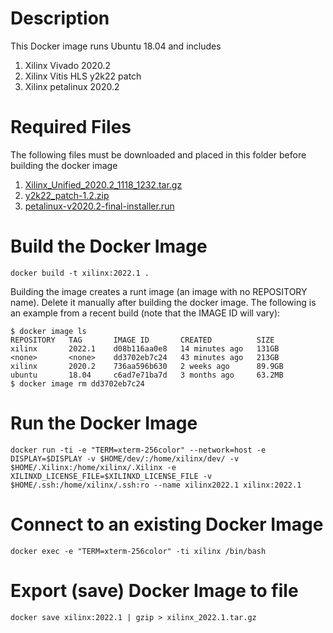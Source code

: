 # Description
This Docker image runs Ubuntu 18.04 and includes
1. Xilinx Vivado 2020.2
2. Xilinx Vitis HLS y2k22 patch
3. Xilinx petalinux 2020.2

# Required Files
The following files must be downloaded and placed in this folder before building the docker image
1. [Xilinx_Unified_2020.2_1118_1232.tar.gz](https://www.xilinx.com/member/forms/download/xef.html?filename=Xilinx_Unified_2020.2_1118_1232.tar.gz)
2. [y2k22_patch-1.2.zip](https://support.xilinx.com/s/article/76960?language=en_US)
3. [petalinux-v2020.2-final-installer.run](https://www.xilinx.com/member/forms/download/xef.html?filename=petalinux-v2020.2-final-installer.run)

# Build the Docker Image
```console
docker build -t xilinx:2022.1 .
```

Building the image creates a runt image (an image with no REPOSITORY name). Delete it manually after building the docker image. The following is an example from a recent build (note that the IMAGE ID will vary):
```console
$ docker image ls
REPOSITORY   TAG       IMAGE ID       CREATED          SIZE
xilinx       2022.1    d08b116aa0e8   14 minutes ago   131GB
<none>       <none>    dd3702eb7c24   43 minutes ago   213GB
xilinx       2020.2    736aa596b630   2 weeks ago      89.9GB
ubuntu       18.04     c6ad7e71ba7d   3 months ago     63.2MB
$ docker image rm dd3702eb7c24

```
# Run the Docker Image
```console
docker run -ti -e "TERM=xterm-256color" --network=host -e DISPLAY=$DISPLAY -v $HOME/dev/:/home/xilinx/dev/ -v $HOME/.Xilinx:/home/xilinx/.Xilinx -e XILINXD_LICENSE_FILE=$XILINXD_LICENSE_FILE -v $HOME/.ssh:/home/xilinx/.ssh:ro --name xilinx2022.1 xilinx:2022.1
```

# Connect to an existing Docker Image
```console
docker exec -e "TERM=xterm-256color" -ti xilinx /bin/bash
```

# Export (save) Docker Image to file
```console
docker save xilinx:2022.1 | gzip > xilinx_2022.1.tar.gz
```
